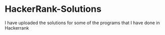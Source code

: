 # HackerRank-Solutions
I have uploaded the solutions for some of the programs that I have done in Hackerrank

